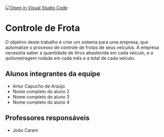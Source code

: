 [![Open in Visual Studio Code](https://classroom.github.com/assets/open-in-vscode-718a45dd9cf7e7f842a935f5ebbe5719a5e09af4491e668f4dbf3b35d5cca122.svg)](https://classroom.github.com/online_ide?assignment_repo_id=11993729&assignment_repo_type=AssignmentRepo)
# Controle de Frota
O objetivo deste trabalho é criar um sistema para uma empresa, que automatize o processo de controle de frotas de seus veículos. A empresa necessita saber a quantidade de litros abastecida em cada veículo, e a quilometragem rodada em cada mês e a total de cada veículo.

## Alunos integrantes da equipe

* Artur Capucho de Araújo
* Nome completo do aluno 2
* Nome completo do aluno 3
* Nome completo do aluno 4

## Professores responsáveis

* João Caram
